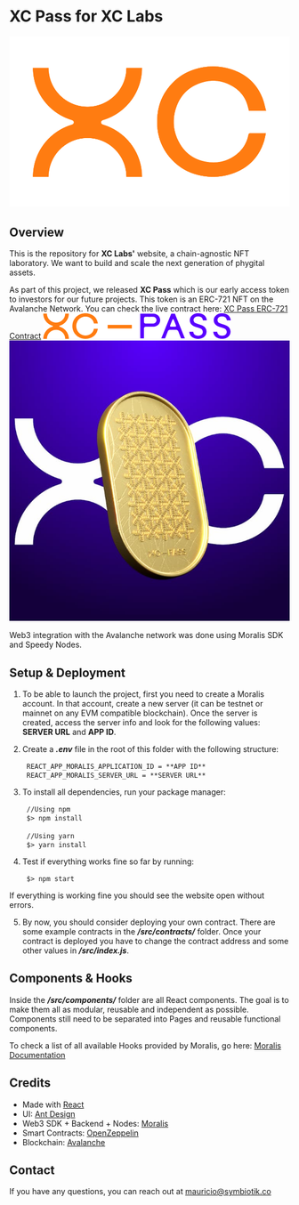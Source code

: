# XC Pass for XC Labs
![XC Labs](/src/assets/header-logo2.png)

## Overview

This is the repository for **XC Labs'** website, a chain-agnostic NFT laboratory. We want to build and scale the next generation of phygital assets.

As part of this project, we released **XC Pass** which is our early access token to investors for our future projects. This token is an ERC-721 NFT on the Avalanche Network.
You can check the live contract here: [XC Pass ERC-721 Contract](https://snowtrace.io/address/0x96E29d3c0dE3B26ab6cf3dEa70a8415123d766dE)
![XC Pass](/src/assets/xcpass-logo.png)
![XC Pass](/public/social.jpg)

Web3 integration with the Avalanche network was done using Moralis SDK and Speedy Nodes.

## Setup & Deployment

1. To be able to launch the project, first you need to create a Moralis account. In that account, create a new server (it can be testnet or mainnet on any EVM compatible blockchain). Once the server is created, access the server info and look for the following values: **SERVER URL** and **APP ID**. 

2. Create a ***.env*** file in the root of this folder with the following structure:

        REACT_APP_MORALIS_APPLICATION_ID = **APP ID**
        REACT_APP_MORALIS_SERVER_URL = **SERVER URL**

3. To install all dependencies, run your package manager:

        //Using npm
        $> npm install

        //Using yarn
        $> yarn install 

4. Test if everything works fine so far by running:

        $> npm start

If everything is working fine you should see the website open without errors.

5. By now, you should consider deploying your own contract. There are some example contracts in the ***/src/contracts/*** folder. Once your contract is deployed you have to change the contract address and some other values in ***/src/index.js***. 

## Components & Hooks
Inside the ***/src/components/*** folder are all React components. The goal is to make them all as modular, reusable and independent as possible.
Components still need to be separated into Pages and reusable functional components.

To check a list of all available Hooks provided by Moralis, go here: [Moralis Documentation](https://docs.moralis.io/introduction/readme)

## Credits
- Made with [React](https://reactjs.org/)
- UI: [Ant Design](https://ant.design/)
- Web3 SDK + Backend + Nodes: [Moralis](https://moralis.io)
- Smart Contracts: [OpenZeppelin](https://openzeppelin.com/)
- Blockchain: [Avalanche](https://www.avax.network/)

## Contact
If you have any questions, you can reach out at mauricio@symbiotik.co